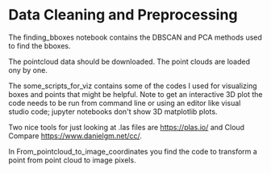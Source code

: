 # Data Cleaning and Preprocessing

The finding_bboxes notebook contains the DBSCAN and PCA methods used to find the bboxes.

The pointcloud data should be downloaded. The point clouds are loaded ony by one.

The some\_scripts\_for\_viz contains some of the codes I used for visualizing boxes and points that might be helpful. Note to get an interactive 3D plot the code needs 
to be run from command line or using an editor like visual studio code; jupyter notebooks don't show 3D matplotlib plots.  

Two nice tools for just looking at .las files are <https://plas.io/> and Cloud Compare <https://www.danielgm.net/cc/>.

In From\_pointcloud\_to\_image\_coordinates you find the code to transform a point from point cloud to image pixels.


